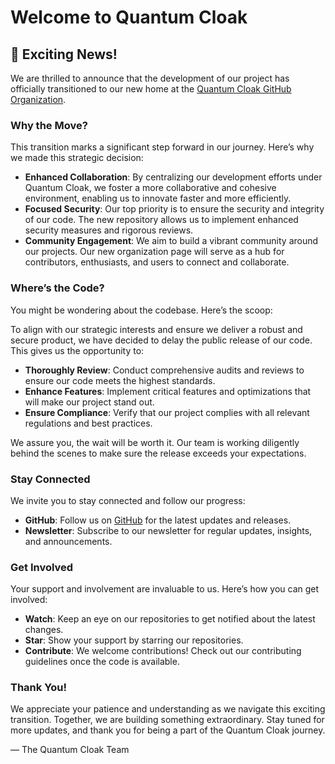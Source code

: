 # Welcome to Quantum Cloak

## 🚀 Exciting News!

We are thrilled to announce that the development of our project has officially transitioned to our new home at the [Quantum Cloak GitHub Organization](https://github.com/Quantum-Cloak).

### Why the Move?

This transition marks a significant step forward in our journey. Here’s why we made this strategic decision:

- **Enhanced Collaboration**: By centralizing our development efforts under Quantum Cloak, we foster a more collaborative and cohesive environment, enabling us to innovate faster and more efficiently.
- **Focused Security**: Our top priority is to ensure the security and integrity of our code. The new repository allows us to implement enhanced security measures and rigorous reviews.
- **Community Engagement**: We aim to build a vibrant community around our projects. Our new organization page will serve as a hub for contributors, enthusiasts, and users to connect and collaborate.

### Where’s the Code?

You might be wondering about the codebase. Here’s the scoop:

To align with our strategic interests and ensure we deliver a robust and secure product, we have decided to delay the public release of our code. This gives us the opportunity to:

- **Thoroughly Review**: Conduct comprehensive audits and reviews to ensure our code meets the highest standards.
- **Enhance Features**: Implement critical features and optimizations that will make our project stand out.
- **Ensure Compliance**: Verify that our project complies with all relevant regulations and best practices.

We assure you, the wait will be worth it. Our team is working diligently behind the scenes to make sure the release exceeds your expectations.

### Stay Connected

We invite you to stay connected and follow our progress:

- **GitHub**: Follow us on [GitHub](https://github.com/Quantum-Cloak) for the latest updates and releases.
- **Newsletter**: Subscribe to our newsletter for regular updates, insights, and announcements.

### Get Involved

Your support and involvement are invaluable to us. Here’s how you can get involved:

- **Watch**: Keep an eye on our repositories to get notified about the latest changes.
- **Star**: Show your support by starring our repositories.
- **Contribute**: We welcome contributions! Check out our contributing guidelines once the code is available.

### Thank You!

We appreciate your patience and understanding as we navigate this exciting transition. Together, we are building something extraordinary. Stay tuned for more updates, and thank you for being a part of the Quantum Cloak journey.

— The Quantum Cloak Team
